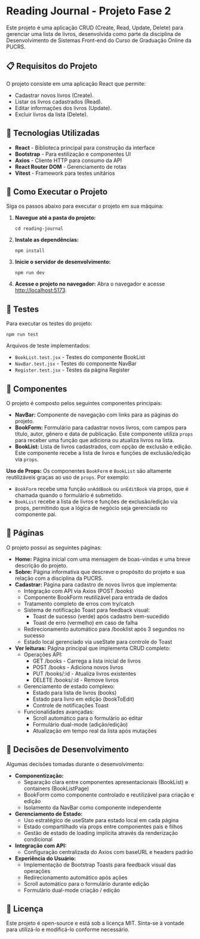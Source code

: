 <body>
    <h1>Reading Journal - Projeto Fase 2</h1>
    <p>Este projeto é uma aplicação CRUD (Create, Read, Update, Delete) para gerenciar uma lista de livros, desenvolvida como parte da disciplina de Desenvolvimento de Sistemas Front-end do Curso de Graduação Online da PUCRS.</p>

<h2>📋 Requisitos do Projeto</h2>
    <p>O projeto consiste em uma aplicação React que permite:</p>
    <ul>
        <li>Cadastrar novos livros (Create).</li>
        <li>Listar os livros cadastrados (Read).</li>
        <li>Editar informações dos livros (Update).</li>
        <li>Excluir livros da lista (Delete).</li>
    </ul>

  <h2>🚀 Tecnologias Utilizadas</h2>
    <ul>
        <li><strong>React</strong> - Biblioteca principal para construção da interface</li>
        <li><strong>Bootstrap</strong> - Para estilização e componentes UI</li>
        <li><strong>Axios</strong> - Cliente HTTP para consumo da API</li>
        <li><strong>React Router DOM</strong> - Gerenciamento de rotas</li>
        <li><strong>Vitest</strong> - Framework para testes unitários</li>
    </ul>

<h2>🚀 Como Executar o Projeto</h2>
    <p>Siga os passos abaixo para executar o projeto em sua máquina:</p>
    <ol>
        <li>
            <strong>Navegue até a pasta do projeto:</strong>
            <pre><code>cd reading-journal</code></pre>
        </li>
        <li>
            <strong>Instale as dependências:</strong>
            <pre><code>npm install</code></pre>
        </li>
        <li>
            <strong>Inicie o servidor de desenvolvimento:</strong>
            <pre><code>npm run dev</code></pre>
        </li>
        <li>
            <strong>Acesse o projeto no navegador:</strong>
            Abra o navegador e acesse <a href="http://localhost:5173" target="_blank">http://localhost:5173</a>.
        </li>
    </ol>

<h2>🧪 Testes</h2>
    <p>Para executar os testes do projeto:</p>
    <pre><code>npm run test</code></pre>
    <p>Arquivos de teste implementados:</p>
    <ul>
        <li><code>BookList.test.jsx</code> - Testes do componente BookList</li>
        <li><code>NavBar.test.jsx</code> - Testes do componente NavBar</li>
        <li><code>Register.test.jsx</code> - Testes da página Register</li>
    </ul>

<h2>🧩 Componentes</h2>
    <p>O projeto é composto pelos seguintes componentes principais:</p>
    <ul>
        <li>
            <strong>NavBar:</strong> Componente de navegação com links para as páginas do projeto.
        </li>
        <li>
            <strong>BookForm:</strong> Formulário para cadastrar novos livros, com campos para título, autor, gênero e data de publicação. Este componente utiliza <code>props</code> para receber uma função que adiciona ou atualiza livros na lista.
        </li>
        <li>
            <strong>BookList:</strong> Lista de livros cadastrados, com opção de exclusão e edição. Este componente recebe a lista de livros e funções de exclusão/edição via <code>props</code>.
        </li>
    </ul>
    <p>
        <strong>Uso de Props:</strong> Os componentes <code>BookForm</code> e <code>BookList</code> são altamente reutilizáveis graças ao uso de <code>props</code>. Por exemplo:
        <ul>
            <li><code>BookForm</code> recebe uma função <code>onAddBook</code> ou <code>onEditBook</code> via props, que é chamada quando o formulário é submetido.</li>
            <li><code>BookList</code> recebe a lista de livros e funções de exclusão/edição via props, permitindo que a lógica de negócio seja gerenciada no componente pai.</li>
        </ul>
    </p>

<h2>📄 Páginas</h2>
    <p>O projeto possui as seguintes páginas:</p>
    <ul>
        <li>
            <strong>Home:</strong> Página inicial com uma mensagem de boas-vindas e uma breve descrição do projeto.
        </li>
        <li>
            <strong>Sobre:</strong> Página informativa que descreve o propósito do projeto e sua relação com a disciplina da PUCRS.
        </li>
        <li>
    <strong>Cadastrar:</strong> Página para cadastro de novos livros que implementa:
    <ul>
        <li>Integração com API via Axios (POST /books)</li>
        <li>Componente BookForm reutilizável para entrada de dados</li>
        <li>Tratamento completo de erros com try/catch</li>
        <li>Sistema de notificação Toast para feedback visual:
            <ul>
                <li>Toast de sucesso (verde) após cadastro bem-sucedido</li>
                <li>Toast de erro (vermelho) em caso de falha</li>
            </ul>
        </li>
        <li>Redirecionamento automático para /booklist após 3 segundos no sucesso</li>
        <li>Estado local gerenciado via useState para controle do Toast</li>
    </ul>
</li>
<li>
    <strong>Ver leituras:</strong> Página principal que implementa CRUD completo:
    <ul>
        <li>Operações API:
            <ul>
                <li>GET /books - Carrega a lista inicial de livros</li>
                <li>POST /books - Adiciona novos livros</li>
                <li>PUT /books/:id - Atualiza livros existentes</li>
                <li>DELETE /books/:id - Remove livros</li>
            </ul>
        </li>
        <li>Gerenciamento de estado complexo:
            <ul>
                <li>Estado para lista de livros (books)</li>
                <li>Estado para livro em edição (bookToEdit)</li>
                <li>Controle de notificações Toast</li>
            </ul>
        </li>
        <li>Funcionalidades avançadas:
            <ul>
                <li>Scroll automático para o formulário ao editar</li>
                <li>Formulário dual-mode (adição/edição)</li>
                <li>Atualização em tempo real da lista após mutações</li>
            </ul>
        </li>
    </ul>
</li>
    </ul>

<h2>🔧 Decisões de Desenvolvimento</h2>
<p>Algumas decisões tomadas durante o desenvolvimento:</p>
<ul>
    <li>
        <strong>Componentização:</strong>
        <ul>
            <li>Separação clara entre componentes apresentacionais (BookList) e containers (BookListPage)</li>
            <li>BookForm como componente controlado e reutilizável para criação e edição</li>
            <li>Isolamento da NavBar como componente independente</li>
        </ul>
    </li>
    <li>
        <strong>Gerenciamento de Estado:</strong>
        <ul>
            <li>Uso estratégico de useState para estado local em cada página</li>
            <li>Estado compartilhado via props entre componentes pais e filhos</li>
            <li>Gestão de estado de loading implícita através da renderização condicional</li>
        </ul>
    </li>
    <li>
        <strong>Integração com API:</strong>
        <ul>
            <li>Configuração centralizada do Axios com baseURL e headers padrão</li>
        </ul>
    </li>
    <li>
        <strong>Experiência do Usuário:</strong>
        <ul>
            <li>Implementação de Bootstrap Toasts para feedback visual das operações</li>
            <li>Redirecionamento automático após ações</li>
            <li>Scroll automático para o formulário durante edição</li>
            <li>Formulário dual-mode criação / edição</li>
        </ul>
    </li>
</ul>

<h2>📝 Licença</h2>
    <p>Este projeto é open-source e está sob a licença MIT. Sinta-se à vontade para utilizá-lo e modificá-lo conforme necessário.</p>
</body>